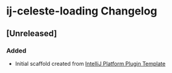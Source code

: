 <!-- Keep a Changelog guide -> https://keepachangelog.com -->

# ij-celeste-loading Changelog

## [Unreleased]
### Added
- Initial scaffold created from [IntelliJ Platform Plugin Template](https://github.com/JetBrains/intellij-platform-plugin-template)
